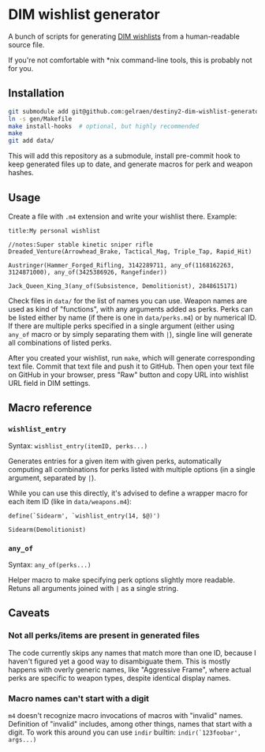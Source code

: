 # DIM wishlist generator

A bunch of scripts for generating [DIM wishlists](https://github.com/DestinyItemManager/DIM/blob/master/docs/COMMUNITY_CURATIONS.md) from a human-readable source file.

If you're not comfortable with *nix command-line tools, this is probably not for you.

## Installation

```sh
git submodule add git@github.com:gelraen/destiny2-dim-wishlist-generator.git gen
ln -s gen/Makefile
make install-hooks  # optional, but highly recommended
make
git add data/
```

This will add this repository as a submodule, install pre-commit hook to keep
generated files up to date, and generate macros for perk and weapon hashes.

## Usage

Create a file with `.m4` extension and write your wishlist there. Example:

```
title:My personal wishlist

//notes:Super stable kinetic sniper rifle
Dreaded_Venture(Arrowhead_Brake, Tactical_Mag, Triple_Tap, Rapid_Hit)

Austringer(Hammer_Forged_Rifling, 3142289711, any_of(1168162263, 3124871000), any_of(3425386926, Rangefinder))

Jack_Queen_King_3(any_of(Subsistence, Demolitionist), 2848615171)
```

Check files in `data/` for the list of names you can use. Weapon names are used
as kind of "functions", with any arguments added as perks. Perks can be listed
either by name (if there is one in `data/perks.m4`) or by numerical ID. If there
are multiple perks specified in a single argument (either using `any_of` macro or
by simply separating them with `|`), single line will generate all combinations
of listed perks.

After you created your wishlist, run `make`, which will generate corresponding
text file. Commit that text file and push it to GitHub. Then open your text file
on GitHub in your browser, press "Raw" button and copy URL into wishlist URL
field in DIM settings.

## Macro reference

### `wishlist_entry`

Syntax: `wishlist_entry(itemID, perks...)`

Generates entries for a given item with given perks, automatically computing
all combinations for perks listed with multiple options (in a single argument, 
separated by `|`).

While you can use this directly, it's advised to define a wrapper macro for each
item ID (like in `data/weapons.m4`):

```
define(`Sidearm', `wishlist_entry(14, $@)')

Sidearm(Demolitionist)
```

### `any_of`

Syntax: `any_of(perks...)`

Helper macro to make specifying perk options slightly more readable. Retuns all
arguments joined with `|` as a single string.

## Caveats

### Not all perks/items are present in generated files

The code currently skips any names that match more than one ID, because I haven't
figured yet a good way to disambiguate them. This is mostly happens with overly
generic names, like "Aggressive Frame", where actual perks are specific to
weapon types, despite identical display names.

### Macro names can't start with a digit

`m4` doesn't recognize macro invocations of macros with "invalid" names.
Definition of "invalid" includes, among other things, names that start with a
digit. To work this around you can use `indir` builtin:
``indir(`123foobar', args...)``
